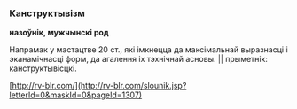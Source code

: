 ### Канструктывізм
**назоўнік, мужчынскі род**

Напрамак у мастацтве 20 ст., які імкнецца да максімальнай выразнасці і эканамічнасці форм, да агалення іх тэхнічнай асновы. || прыметнік: канструктывісцкі.

<a rel="author">[http://rv-blr.com/](http://rv-blr.com/slounik.jsp?letterId=0&maskId=0&pageId=1307)</a>
